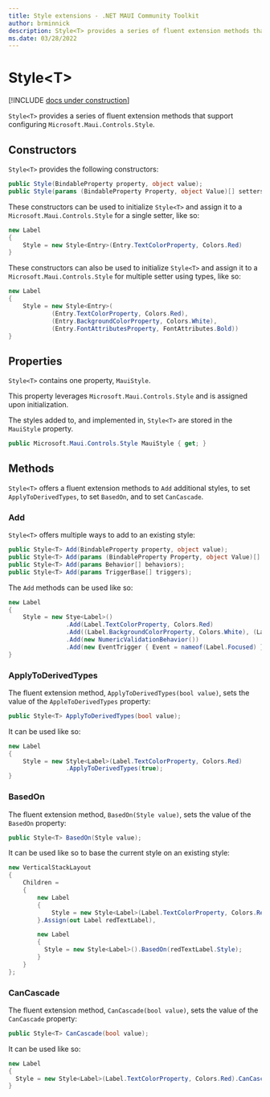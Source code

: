 ```yaml
---
title: Style extensions - .NET MAUI Community Toolkit
author: brminnick
description: Style<T> provides a series of fluent extension methods that support configuring Microsoft.Maui.Controls.Style
ms.date: 03/28/2022
---
```


# Style\<T\>

[!INCLUDE [docs under construction](../../includes/preview-note.md)]

`Style<T>` provides a series of fluent extension methods that support configuring `Microsoft.Maui.Controls.Style`.

## Constructors

`Style<T>` provides the following constructors:

```csharp
public Style(BindableProperty property, object value);
public Style(params (BindableProperty Property, object Value)[] setters);
```

These constructors can be used to initialize `Style<T>` and assign it to a `Microsoft.Maui.Controls.Style` for a single setter, like so:

```csharp
new Label
{
    Style = new Style<Entry>(Entry.TextColorProperty, Colors.Red)
}
```

These constructors can also be used to initialize `Style<T>` and assign it to a `Microsoft.Maui.Controls.Style` for multiple setter using types, like so:

```csharp
new Label
{
    Style = new Style<Entry>(
            (Entry.TextColorProperty, Colors.Red),
            (Entry.BackgroundColorProperty, Colors.White),
            (Entry.FontAttributesProperty, FontAttributes.Bold))
}
```

## Properties

`Style<T>` contains one property, `MauiStyle`.

This property leverages `Microsoft.Maui.Controls.Style` and is assigned upon initialization.

The styles added to, and implemented in, `Style<T>` are stored in the `MauiStyle` property.

```cs
public Microsoft.Maui.Controls.Style MauiStyle { get; }
```

## Methods

`Style<T>` offers a fluent extension methods to `Add` additional styles, to set `ApplyToDerivedTypes`, to set `BasedOn`, and to set `CanCascade`.

### Add

`Style<T>` offers multiple ways to add to an existing style:

```csharp
public Style<T> Add(BindableProperty property, object value);
public Style<T> Add(params (BindableProperty Property, object Value)[] setters);
public Style<T> Add(params Behavior[] behaviors);
public Style<T> Add(params TriggerBase[] triggers);
```

The `Add` methods can be used like so:

```csharp
new Label
{
    Style = new Stye<Label>()
                .Add(Label.TextColorProperty, Colors.Red)
                .Add((Label.BackgroundColorProperty, Colors.White), (Label.FontAttributesProperty, FontAttributes.Bold))
                .Add(new NumericValidationBehavior())
                .Add(new EventTrigger { Event = nameof(Label.Focused) });
}
```

### ApplyToDerivedTypes

The fluent extension method, `ApplyToDerivedTypes(bool value)`, sets the value of the `AppleToDerivedTypes` property:

```cs
public Style<T> ApplyToDerivedTypes(bool value);
```

It can be used like so:

```csharp
new Label
{
    Style = new Style<Label>(Label.TextColorProperty, Colors.Red)
                .ApplyToDerivedTypes(true);
}
```

### BasedOn

The fluent extension method, `BasedOn(Style value)`, sets the value of the `BasedOn` property:

```cs
public Style<T> BasedOn(Style value);
```

It can be used like so to base the current style on an existing style:

```csharp
new VerticalStackLayout
{
    Children = 
    {
        new Label
        {
            Style = new Style<Label>(Label.TextColorProperty, Colors.Red)
        }.Assign(out Label redTextLabel),

        new Label
        {
          Style = new Style<Label>().BasedOn(redTextLabel.Style);
        }
    }
};
```

### CanCascade

The fluent extension method, `CanCascade(bool value)`, sets the value of the `CanCascade` property:

```cs
public Style<T> CanCascade(bool value);
```

It can be used like so:

```csharp
new Label
{
  Style = new Style<Label>(Label.TextColorProperty, Colors.Red).CanCascade(true);
}
```
